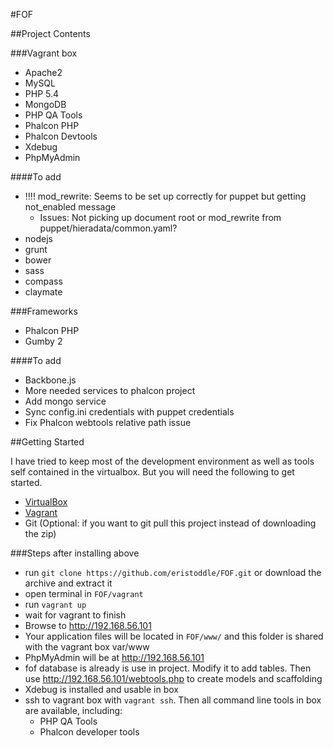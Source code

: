 #FOF

##Project Contents

###Vagrant box
- Apache2
- MySQL
- PHP 5.4
- MongoDB
- PHP QA Tools
- Phalcon PHP
- Phalcon Devtools
- Xdebug
- PhpMyAdmin

####To add
- !!!! mod_rewrite: Seems to be set up correctly for puppet but getting not_enabled message
    - Issues: Not picking up document root or mod_rewrite from puppet/hieradata/common.yaml?
- nodejs
- grunt
- bower
- sass
- compass
- claymate

###Frameworks
- Phalcon PHP
- Gumby 2

####To add
- Backbone.js
- More needed services to phalcon project
- Add mongo service
- Sync config.ini credentials with puppet credentials
- Fix Phalcon webtools relative path issue

##Getting Started

I have tried to keep most of the development environment as well as tools self contained in the virtualbox. But you will need the following to get started.

- [VirtualBox](http://virtualbox.org)
- [Vagrant](http://getvagrant.com)
- Git (Optional: if you want to git pull this project instead of downloading the zip)

###Steps after installing above

- run `git clone https://github.com/eristoddle/FOF.git` or download the archive and extract it
- open terminal in `FOF/vagrant`
- run `vagrant up`
- wait for vagrant to finish
- Browse to http://192.168.56.101
- Your application files will be located in `FOF/www/` and this folder is shared with the vagrant box var/www
- PhpMyAdmin will be at http://192.168.56.101
- fof database is already is use in project. Modify it to add tables. Then use http://192.168.56.101/webtools.php to create models and scaffolding
- Xdebug is installed and usable in box
- ssh to vagrant box with `vagrant ssh`. Then all command line tools in box are available, including:
    - PHP QA Tools
    - Phalcon developer tools